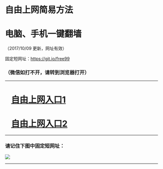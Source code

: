 ﻿# 自由上网简易方法

# 电脑、手机一键翻墙

（2017/10/09 更新，网址有效）

固定短网址：https://git.io/free99

### （微信如打不开，请转到浏览器打开）


***





# &nbsp;&nbsp; <a href="http://ft208076112.fwq-tz-1001.info/fwqtz01.html?t=10090017584 " target="_blank">自由上网入口1</a>
# &nbsp;&nbsp; <a href="http://ft1186014389.fwq-tz-1002.info/fwqtz02.html?t=100900117279 " target="_blank">自由上网入口2</a>
***

### 请记住下图中固定短网址：

<img src="https://s3-us-west-2.amazonaws.com/fwq-1001/yjfq-20170905okok.png" /> 


***


